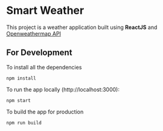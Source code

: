 # Smart Weather

This project is a weather application built using **ReactJS** and [Openweathermap API](https://openweathermap.org/)

## For Development

To install all the dependencies

    npm install

To run the app locally (http://localhost:3000):

    npm start


To build the app for production

    npm run build
